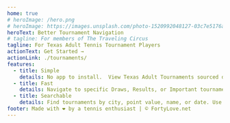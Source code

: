 ```yaml
---
home: true
# heroImage: /hero.png
# heroImage: https://images.unsplash.com/photo-1520992048127-03c7e5176a4e?ixlib=rb-1.2.1&ixid=eyJhcHBfaWQiOjEyMDd9&auto=format&fit=crop&w=2901&q=80
heroText: Better Tournament Navigation
# tagline: For members of The Traveling Circus
tagline: For Texas Adult Tennis Tournament Players
actionText: Get Started →
actionLink: ./tournaments/
features:
  - title: Simple
    details: No app to install.  View Texas Adult Tournaments sourced directly from USTA's tournament data. See up-and-comming tournaments, approaching entry deadlines, or past tournaments.
  - title: Fast
    details: Navigate to specific Draws, Results, or Important tournament information in less time. Filter by points, starred favorites, or choose to only see major zones.
  - title: Searchable
    details: Find tournaments by city, point value, name, or date. Use the side menu to jump to Rankings/Records and Ratings at USTA or quickly access the Rules of Tennis for any on-court disputes.
footer: Made with ❤️ by a tennis enthusiast | © FortyLove.net
---
```


<!-- <div class="text-center text-2xl">
  Like what you see?
  <br/>
  Click <a href="">here</a> to buy me a <span class="text-3xl no-underline">☕</span> to show me your appreciation.
</div> -->

<!-- <div class="text-center text-2xl sm:text-3xl font-bold text-primary antialiased mt-4 mb-8">Tailwind Test</div>

# H1

## H2

### H3

Some text here.

[Link Tournament App](./tournaments)

```js
export default {
  name: 'MyComponent',
  // ...
};
```

::: tip
This is a tip
:::

::: warning
This is a warning
:::

::: danger
This is a dangerous warning
:::

::: details
This is a details block, which does not work in IE / Edge
:::

<div class="h-screen w-screen bg-red-200">Big red Screen</div>

<div class="text-5xl keith">Testing Font Size 5xl</div> -->
